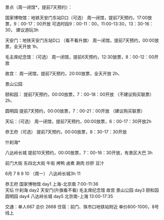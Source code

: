 景点（周一闭馆*，提前7天预约）：

国家博物馆：地铁天安门东站D口（可选）
周一闭馆，提前7天预约，17:00放票，9：00-17：00开放
可选时段9：00-11：00，11:00-13:30，13：30-16：30，
建议游玩3h

天安门：地铁天安门东站D口 （看不看升旗）
周一闭馆，提前7天预约，00:00放票，全天开放
 1h、

毛主席纪念馆：（可选）
周一闭馆，提前6天预约，12:30放票，8：00-12：00开放

故宫：
周一闭馆，提前7天预约，20:00放票，全天开放 
2h、

景山公园


颐和园：
提前7天预约，00:00放票，7：00-18：00开放 （不建议购买联票）
2h、

圆明园
提前7天预约，00:00放票，7：00-21：00开放 （建议购买联票）

天坛：（可选）
周一闭馆，提前7天预约，00:00放票，6：00-17：30开放2h

恭王府（可选）
提前7天预约，00:00放票，8：30-17：30开放

什刹海*

八达岭长城
提前10天预约，00:00放票，7：00-16：30开放，有景区大巴
3h

前门大街  东四北大街  牛街
烤鸭 卤煮 涮肉 炒肝 豆汁 

6月 
7
8
9
10 （周一） 八达岭长城3h
11

恭王府 国家博物馆
day1 上海-北京南 7:00-11:36  
天坛 什刹海
day2
天安门(升旗看不看) 毛主席纪念馆 故宫 景山公园
day3
颐和园 圆明园
day4
八达岭长城
day5 北京南-上海 13:00-17:35


交通：单人667 总价 2668
住宿：前门、珠市口地铁站附近 单价800-1000，8号线上